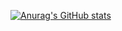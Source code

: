 [![Anurag's GitHub stats](https://github-readme-stats.vercel.app/api?username=Ysoroko)](https://github.com/anuraghazra/github-readme-stats)

